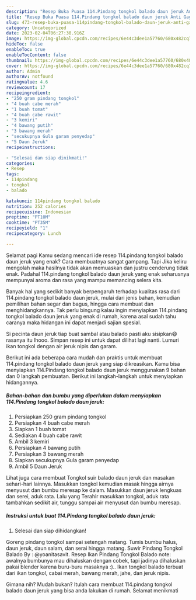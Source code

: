 ```yaml
---
description: "Resep Buka Puasa 114.Pindang tongkol balado daun jeruk Anti Gagal"
title: "Resep Buka Puasa 114.Pindang tongkol balado daun jeruk Anti Gagal"
slug: 473-resep-buka-puasa-114pindang-tongkol-balado-daun-jeruk-anti-gagal
category: Uncategorized
date: 2023-02-04T06:27:30.916Z
image: https://img-global.cpcdn.com/recipes/6e44c3dee1a57760/680x482cq70/114pindang-tongkol-balado-daun-jeruk-foto-resep-utama.jpg
hideToc: false
enableToc: true
enableTocContent: false
thumbnail: https://img-global.cpcdn.com/recipes/6e44c3dee1a57760/680x482cq70/114pindang-tongkol-balado-daun-jeruk-foto-resep-utama.jpg
cover: https://img-global.cpcdn.com/recipes/6e44c3dee1a57760/680x482cq70/114pindang-tongkol-balado-daun-jeruk-foto-resep-utama.jpg
author: Admin
authorAv: notfound
ratingvalue: 4.6
reviewcount: 17
recipeingredient:
- "250 gram pindang tongkol"
- "4 buah cabe merah"
- "1 buah tomat"
- "4 buah cabe rawit"
- "3 kemiri"
- "4 bawang putih"
- "3 bawang merah"
- "secukupnya Gula garam penyedap"
- "5 Daun Jeruk"
recipeinstructions:

- "Selesai dan siap dinikmati!"
categories:
- Resep
tags:
- 114pindang
- tongkol
- balado

katakunci: 114pindang tongkol balado 
nutrition: 252 calories
recipecuisine: Indonesian
preptime: "PT10M"
cooktime: "PT35M"
recipeyield: "1"
recipecategory: Lunch

---
```



Selamat pagi Kamu sedang mencari ide resep 114.pindang tongkol balado daun jeruk yang enak? Cara membuatnya sangat gampang. Tapi Jika keliru mengolah maka hasilnya tidak akan memuaskan dan justru cenderung tidak enak. Padahal 114.pindang tongkol balado daun jeruk yang enak seharusnya mempunyai aroma dan rasa yang mampu memancing selera kita.


Banyak hal yang sedikit banyak berpengaruh terhadap kualitas rasa dari 114.pindang tongkol balado daun jeruk, mulai dari jenis bahan, kemudian pemilihan bahan segar dan bagus, hingga cara membuat dan menghidangkannya. Tak perlu bingung kalau ingin menyiapkan 114.pindang tongkol balado daun jeruk yang enak di rumah, karena asal sudah tahu caranya maka hidangan ini dapat menjadi sajian spesial.

Si pecinta daun jeruk tiap buat sambal atau balado pasti aku sisipkan😄 rasanya itu lhooo. Simpan resep ini untuk dapat dilihat lagi nanti. Lumuri ikan tongkol dengan air jeruk nipis dan garam.


Berikut ini ada beberapa cara mudah dan praktis untuk membuat 114.pindang tongkol balado daun jeruk yang siap dikreasikan. Kamu bisa menyiapkan 114.Pindang tongkol balado daun jeruk menggunakan 9 bahan dan 0 langkah pembuatan. Berikut ini langkah-langkah untuk menyiapkan hidangannya.

<!--inarticleads1-->

##### Bahan-bahan dan bumbu yang diperlukan dalam menyiapkan 114.Pindang tongkol balado daun jeruk:

1. Persiapkan 250 gram pindang tongkol
1. Persiapkan 4 buah cabe merah
1. Siapkan 1 buah tomat
1. Sediakan 4 buah cabe rawit
1. Ambil 3 kemiri
1. Persiapkan 4 bawang putih
1. Persiapkan 3 bawang merah
1. Siapkan secukupnya Gula garam penyedap
1. Ambil 5 Daun Jeruk


Lihat juga cara membuat Tongkol suir balado daun jeruk dan masakan sehari-hari lainnya. Masukkan tongkol kemudian masak hingga airnya menyusut dan bumbu meresap ke dalam. Masukkan daun jeruk lengkuas dan serei, aduk rata. Lalu yang Terahir masukkan tongkol, aduk rata tambahkan sedikit air, tunggu sampai air menyusut dan bumbu meresap. 

<!--inarticleads2-->

##### Instruksi untuk buat 114.Pindang tongkol balado daun jeruk:


1. Selesai dan siap dihidangkan!

Goreng pindang tongkol sampai setengah matang. Tumis bumbu halus, daun jeruk, daun salam, dan serai hingga matang. Suwir Pindang Tongkol Balado By : @yoanitasavit. Resep Ikan Pindang Tongkol Balado note: awalnya bumbunya mau dihaluskan dengan cobek, tapi jadinya dihaluskan pakai blender karena buru-buru masaknya :).. Ikan tongkol balado terbuat dari ikan tongkol, cabai merah, bawang merah, jahe, dan jeruk nipis. 

Gimana nih? Mudah bukan? Itulah cara membuat 114.pindang tongkol balado daun jeruk yang bisa anda lakukan di rumah. Selamat menikmati
